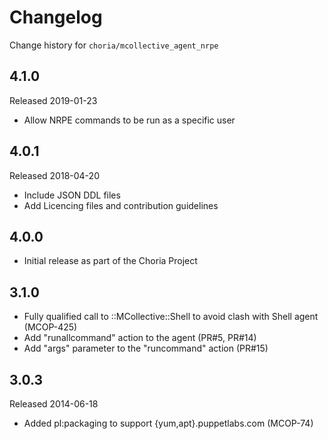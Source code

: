 # Changelog

Change history for `choria/mcollective_agent_nrpe`

## 4.1.0

Released 2019-01-23

 * Allow NRPE commands to be run as a specific user

## 4.0.1

Released 2018-04-20

 * Include JSON DDL files
 * Add Licencing files and contribution guidelines

## 4.0.0

 * Initial release as part of the Choria Project

## 3.1.0

 * Fully qualified call to ::MCollective::Shell to avoid clash with Shell agent
   (MCOP-425)
 * Add "runallcommand" action to the agent (PR#5, PR#14)
 * Add "args" parameter to the "runcommand" action (PR#15)

## 3.0.3

Released 2014-06-18

 * Added pl:packaging to support {yum,apt}.puppetlabs.com (MCOP-74)

